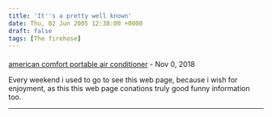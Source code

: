 ```yaml
---
title: 'It''s a pretty well known'
date: Thu, 02 Jun 2005 12:38:00 +0000
draft: false
tags: [The firehose]
---
```



#### 
[american comfort portable air conditioner](http://maplehomeservices.com "malissakump@mailingaddress.org") - <time datetime="2018-11-25 13:32:14">Nov 0, 2018</time>

Every weekend i used to go to see this web page, because i wish for enjoyment, as this this web page conations truly good funny information too.
<hr />
